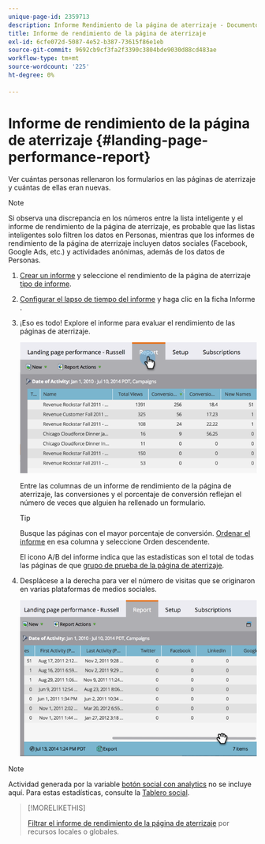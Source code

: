 ```yaml
---
unique-page-id: 2359713
description: Informe Rendimiento de la página de aterrizaje - Documentos de Marketo - Documentación del producto
title: Informe de rendimiento de la página de aterrizaje
exl-id: 6cfe072d-5087-4e52-b387-73615f86e1eb
source-git-commit: 9692cb9cf3fa2f3390c3804bde9030d88cd483ae
workflow-type: tm+mt
source-wordcount: '225'
ht-degree: 0%

---
```


# Informe de rendimiento de la página de aterrizaje {#landing-page-performance-report}

Ver cuántas personas rellenaron los formularios en las páginas de aterrizaje y cuántas de ellas eran nuevas.

>[!NOTE]
>
>Si observa una discrepancia en los números entre la lista inteligente y el informe de rendimiento de la página de aterrizaje, es probable que las listas inteligentes solo filtren los datos en Personas, mientras que los informes de rendimiento de la página de aterrizaje incluyen datos sociales (Facebook, Google Ads, etc.) y actividades anónimas, además de los datos de Personas.

1. [Crear un informe](/help/marketo/product-docs/reporting/basic-reporting/creating-reports/create-a-report-in-a-program.md) y seleccione el rendimiento de la página de aterrizaje [tipo de informe](/help/marketo/product-docs/reporting/basic-reporting/report-types/report-type-overview.md).
1. [Configurar el lapso de tiempo del informe](/help/marketo/product-docs/reporting/basic-reporting/editing-reports/change-a-report-time-frame.md) y haga clic en la ficha Informe .
1. ¡Eso es todo! Explore el informe para evaluar el rendimiento de las páginas de aterrizaje.

   ![](assets/image2014-9-16-15-3a53-3a33.png)

   Entre las columnas de un informe de rendimiento de la página de aterrizaje, las conversiones y el porcentaje de conversión reflejan el número de veces que alguien ha rellenado un formulario.

   >[!TIP]
   >
   >Busque las páginas con el mayor porcentaje de conversión. [Ordenar el informe](/help/marketo/product-docs/reporting/basic-reporting/editing-reports/sort-report-on-columns.md) en esa columna y seleccione Orden descendente.

   El icono A/B del informe indica que las estadísticas son el total de todas las páginas de que [grupo de prueba de la página de aterrizaje](/help/marketo/product-docs/demand-generation/landing-pages/understanding-landing-pages/landing-page-test-groups.md).

1. Desplácese a la derecha para ver el número de visitas que se originaron en varias plataformas de medios sociales.

   ![](assets/image2014-9-16-15-3a54-3a27.png)

>[!NOTE]
>
>Actividad generada por la variable [botón social con analytics](/help/marketo/product-docs/demand-generation/landing-pages/free-form-landing-pages/add-a-social-button-to-a-free-form-landing-page.md) no se incluye aquí. Para estas estadísticas, consulte la [Tablero social](/help/marketo/product-docs/demand-generation/social/social-functions/view-social-performance.md).

>[!MORELIKETHIS]
>
>[Filtrar el informe de rendimiento de la página de aterrizaje](/help/marketo/product-docs/demand-generation/landing-pages/landing-page-actions/filter-a-landing-page-performance-report.md) por recursos locales o globales.
